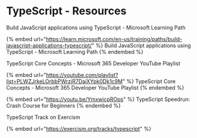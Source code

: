 # TypeScript - Resources

Build JavaScript applications using TypeScript - Microsoft Learning Path

{% embed url="https://learn.microsoft.com/en-us/training/paths/build-javascript-applications-typescript/" %}
Build JavaScript applications using TypeScript - Microsoft Learning Path
{% endembed %}

TypeScript Core Concepts - Microsoft 365 Developer YouTube Playlist

{% embed url="https://youtube.com/playlist?list=PLWZJrkeLOrbbPWrzjR7DaiXYpk0Dk1c9M" %}
TypeScript Core Concepts - Microsoft 365 Developer YouTube Playlist
{% endembed %}

{% embed url="https://youtu.be/YmxwicpROps" %}
TypeScript Speedrun: Crash Course for Beginners
{% endembed %}

TypeScript Track on Exercism

{% embed url="https://exercism.org/tracks/typescript" %}
